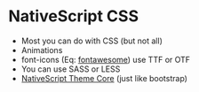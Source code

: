 # NativeScript CSS

* Most you can do with CSS (but not all)
* Animations
* font-icons (Eq: [fontawesome](http://fontawesome.io/)) use TTF or OTF
* You can use SASS or LESS
* [NativeScript Theme Core](https://docs.nativescript.org/ui/theme) (just like bootstrap)
